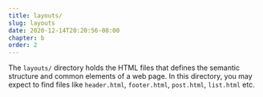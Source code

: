 ```yaml
---
title: layouts/
slug: layouts
date: 2020-12-14T20:20:56-08:00
chapter: b
order: 2
---
```


The `layouts/` directory holds the HTML files that defines the semantic structure and common elements of a web page. In this directory, you may expect to find files like `header.html`, `footer.html`, `post.html`, `list.html` etc.
